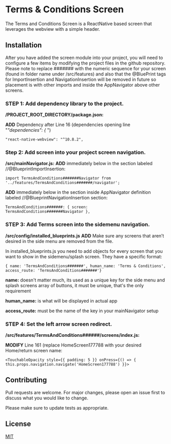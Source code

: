 # Terms & Conditions Screen

The Terms and Conditions Screen is a ReactNative based screen that leverages the webview with a simple header.

## Installation

After you have added the screen module into your project, you will need to configure a few items by modifying the project
files in the github repository. Please note to replace ####### with the numeric sequence for your screen (found in folder name under /src/features) and also that the @BluePrint tags for ImportInsertion and NavigationInsertion will be removed in future so placement is with other imports and inside the AppNavigator above other screens.

### STEP 1: Add dependency library to the project.

**/PROJECT_ROOT_DIRECTORY/package.json:**

**ADD** Dependency after Line 16 (dependencies opening line "_"dependencies": {_ ")

`"react-native-webview": "^10.8.2",`

### Step 2: Add screen into your project screen navigation.

**/src/mainNavigator.js:**
**ADD** immediately below in the section labeled //@BlueprintImportInsertion:

`import TermsAndConditions#######Navigator from '../features/TermsAndConditions#######/navigator';`

**ADD** immediately below in the section inside AppNavigator definition labeled //@BlueprintNavigationInsertion section:

`TermsAndConditions#######: { screen: TermsAndConditions#######Navigator },`

### STEP 3: Add Terms screen into the sidemenu navigation.

**/src/config/installed_blueprints.js**
**ADD**
Make sure any screens that aren’t desired in the side menu are removed from the file.

In installed_blueprints.js you need to add objects for every screen that you want to show in the sidemenu/splash screen.
They have a specific format:

`{ name: 'TermsAndConditions#######', human_name: 'Terms & Conditions', access_route: 'TermsAndConditions#######'}`

**name:** doesn't matter much, its used as a unique key for the side menu and splash screens array of
buttons, it must be unique, that's the only requirement

**human_name:** is what will be displayed in actual app

**access_route:** must be the name of the key in your mainNavigator setup

### STEP 4: Set the left arrow screen redirect.

**/src/features/TermsAndConditions######/screens/index.js:**

**MODIFY** Line 161 (replace HomeScreen177788 with your desired Home/return screen name:

`<TouchableOpacity style={{ padding: 5 }} onPress={() => { this.props.navigation.navigate('HomeScreen177788') }}>`

## Contributing

Pull requests are welcome. For major changes, please open an issue first to discuss what you would like to change.

Please make sure to update tests as appropriate.

## License

[MIT](https://choosealicense.com/licenses/mit/)

